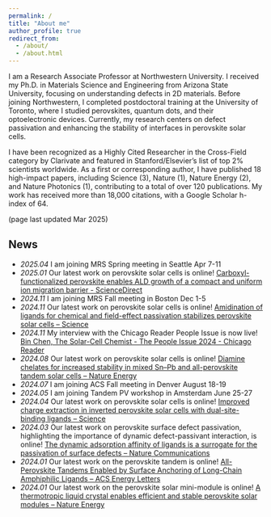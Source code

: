 ```yaml
---
permalink: /
title: "About me"
author_profile: true
redirect_from: 
  - /about/
  - /about.html
---
```


I am a Research Associate Professor at Northwestern University. I received my Ph.D. in Materials Science and Engineering from Arizona State University, focusing on understanding defects in 2D materials. Before joining Northwestern, I completed postdoctoral training at the University of Toronto, where I studied perovskites, quantum dots, and their optoelectronic devices. Currently, my research centers on defect passivation and enhancing the stability of interfaces in perovskite solar cells.

I have been recognized as a Highly Cited Researcher in the Cross-Field category by Clarivate and featured in Stanford/Elsevier’s list of top 2% scientists worldwide. As a first or corresponding author, I have published 18 high-impact papers, including Science (3), Nature (1), Nature Energy (2), and Nature Photonics (1), contributing to a total of over 120 publications. My work has received more than 18,000 citations, with a Google Scholar h-index of 64. 

(page last updated Mar 2025)

## News
* *2025.04* I am joining MRS Spring meeting in Seattle Apr 7-11
* *2025.01* Our latest work on perovskite solar cells is online! [Carboxyl-functionalized perovskite enables ALD growth of a compact and uniform ion migration barrier - ScienceDirect](https://www.sciencedirect.com/science/article/abs/pii/S2542435124005154)
* *2024.11* I am joining MRS Fall meeting in Boston Dec 1-5
* *2024.11* Our latest work on perovskite solar cells is online! [Amidination of ligands for chemical and field-effect passivation stabilizes perovskite solar cells – Science](https://www.science.org/doi/10.1126/science.adr2091)
* *2024.11* My interview with the Chicago Reader People Issue is now live! [Bin Chen, The Solar-Cell Chemist - The People Issue 2024 - Chicago Reader](https://chicagoreader.com/city-life/people-issue/bin-chen/)
* *2024.08* Our latest work on perovskite solar cells is online! [Diamine chelates for increased stability in mixed Sn–Pb and all-perovskite tandem solar cells – Nature Energy](https://www.nature.com/articles/s41560-024-01613-8)
* *2024.07* I am joining ACS Fall meeting in Denver August 18-19
* *2024.05* I am joining Tandem PV workshop in Amsterdam June 25-27
* *2024.04* Our latest work on perovskite solar cells is online! [Improved charge extraction in inverted perovskite solar cells with dual-site-binding ligands – Science](https://www.science.org/doi/10.1126/science.adm9474)
* *2024.03* Our latest work on perovskite surface defect passivation, highlighting the importance of dynamic defect-passivant interaction, is online! [The dynamic adsorption affinity of ligands is a surrogate for the passivation of surface defects  – Nature Communications](https://www.nature.com/articles/s41467-024-46368-8)
* *2024.01* Our latest work on the perovskite tandem is online!  [All-Perovskite Tandems Enabled by Surface Anchoring of Long-Chain Amphiphilic Ligands – ACS Energy Letters](https://pubs.acs.org/doi/full/10.1021/acsenergylett.3c02470)
* *2024.01* Our latest work on the perovskite solar mini-module is online! [A thermotropic liquid crystal enables efficient and stable perovskite solar modules – Nature Energy](https://www.nature.com/articles/s41560-023-01444-z)


<!--
<object data="/files/Bin_Chen_CV.pdf" width="1000" height="1000" type='application/pdf'></object>
-->